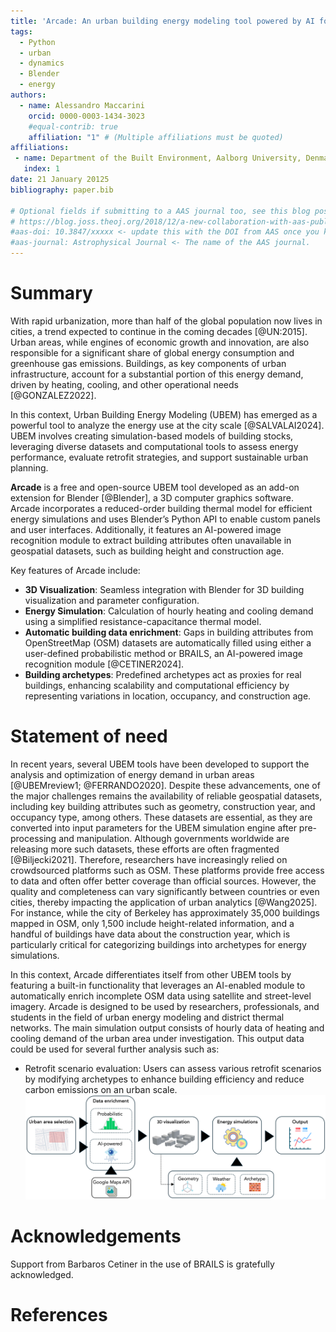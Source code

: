 ```yaml
---
title: 'Arcade: An urban building energy modeling tool powered by AI for input data enrichment'
tags:
  - Python
  - urban
  - dynamics
  - Blender
  - energy
authors:
  - name: Alessandro Maccarini
    orcid: 0000-0003-1434-3023
    #equal-contrib: true
    affiliation: "1" # (Multiple affiliations must be quoted)
affiliations:
 - name: Department of the Built Environment, Aalborg University, Denmark
   index: 1
date: 21 January 20125
bibliography: paper.bib

# Optional fields if submitting to a AAS journal too, see this blog post:
# https://blog.joss.theoj.org/2018/12/a-new-collaboration-with-aas-publishing
#aas-doi: 10.3847/xxxxx <- update this with the DOI from AAS once you know it.
#aas-journal: Astrophysical Journal <- The name of the AAS journal.
---
```


# Summary

With rapid urbanization, more than half of the global population now lives in cities, a trend expected to continue in the coming decades [@UN:2015]. Urban areas, while engines of economic growth and innovation, are also responsible for a significant share of global energy consumption and greenhouse gas emissions. Buildings, as key components of urban infrastructure, account for a substantial portion of this energy demand, driven by heating, cooling, and other operational needs [@GONZALEZ2022].

In this context, Urban Building Energy Modeling (UBEM) has emerged as a powerful tool to analyze the energy use at the city scale [@SALVALAI2024]. UBEM involves creating simulation-based models of building stocks, leveraging diverse datasets and computational tools to assess energy performance, evaluate retrofit strategies, and support sustainable urban planning.

**Arcade** is a free and open-source UBEM tool developed as an add-on extension for Blender [@Blender], a 3D computer graphics software. Arcade incorporates a reduced-order building thermal model for efficient energy simulations and uses Blender’s Python API to enable custom panels and user interfaces. Additionally, it features an AI-powered image recognition module to extract building attributes often unavailable in geospatial datasets, such as building height and construction age.

Key features of Arcade include:

- **3D Visualization**: Seamless integration with Blender for 3D building visualization and parameter configuration.
- **Energy Simulation**: Calculation of hourly heating and cooling demand using a simplified resistance-capacitance thermal model.
- **Automatic building data enrichment**: Gaps in building attributes from OpenStreetMap (OSM) datasets are automatically filled using either a user-defined probabilistic method or BRAILS, an AI-powered image recognition module [@CETINER2024].
- **Building archetypes**: Predefined archetypes act as proxies for real buildings, enhancing scalability and computational efficiency by representing variations in location, occupancy, and construction age.

# Statement of need

In recent years, several UBEM tools have been developed to support the analysis and optimization of energy demand in urban areas [@UBEMreview1; @FERRANDO2020]. Despite these advancements, one of the major challenges remains the availability of reliable geospatial datasets, including key building attributes such as geometry, construction year, and occupancy type, among others. These datasets are essential, as they are converted into input parameters for the UBEM simulation engine after pre-processing and manipulation. Although governments worldwide are releasing more such datasets, these efforts are often fragmented [@Biljecki2021].
Therefore, researchers have increasingly relied on crowdsourced platforms such as OSM. These platforms provide free access to data and often offer better coverage than official sources. However, the quality and completeness can vary significantly between countries or even cities, thereby impacting the application of urban analytics [@Wang2025]. For instance, while the city of Berkeley has approximately 35,000 buildings mapped in OSM, only 1,500 include height-related information, and a handful of buildings have data about the construction year, which is particularly critical for categorizing buildings into archetypes for energy simulations.

In this context, Arcade differentiates itself from other UBEM tools by featuring a built-in functionality that leverages an AI-enabled module to automatically enrich incomplete OSM data using satellite and street-level imagery. Arcade is designed to be used by researchers, professionals, and students in the field of urban energy modeling and district thermal networks. The main simulation output consists of hourly data of heating and cooling demand of the urban area under investigation. This output data could be used for several further analysis such as:
- Retrofit scenario evaluation: Users can assess various retrofit scenarios by modifying archetypes to enhance building efficiency and reduce carbon emissions on an urban scale.
![Figure 1: Workflow](images/workflow3.png)


# Acknowledgements

Support from Barbaros Cetiner in the use of BRAILS is gratefully acknowledged.

# References
